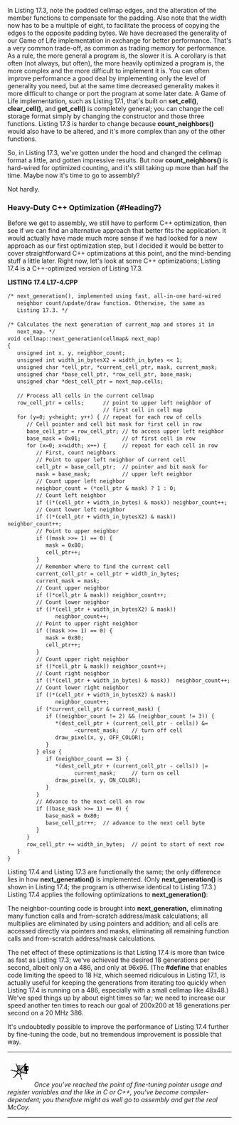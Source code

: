 In Listing 17.3, note the padded cellmap edges, and the alteration of
the member functions to compensate for the padding. Also note that the
width now has to be a multiple of eight, to facilitate the process of
copying the edges to the opposite padding bytes. We have decreased the
generality of our Game of Life implementation in exchange for better
performance. That's a very common trade-off, as common as trading memory
for performance. As a rule, the more general a program is, the slower it
is. A corollary is that often (not always, but often), the more heavily
optimized a program is, the more complex and the more difficult to
implement it is. You can often improve performance a good deal by
implementing only the level of generality you need, but at the same time
decreased generality makes it more difficult to change or port the
program at some later date. A Game of Life implementation, such as
Listing 17.1, that's built on **set\_cell()**, **clear\_cell()**, and
**get\_cell()** is completely general; you can change the cell storage
format simply by changing the constructor and those three functions.
Listing 17.3 is harder to change because **count\_neighbors()** would
also have to be altered, and it's more complex than any of the other
functions.

So, in Listing 17.3, we've gotten under the hood and changed the cellmap
format a little, and gotten impressive results. But now
**count\_neighbors()** is hard-wired for optimized counting, and it's
still taking up more than half the time. Maybe now it's time to go to
assembly?

Not hardly.

### Heavy-Duty C++ Optimization {#Heading7}

Before we get to assembly, we still have to perform C++ optimization,
then see if we can find an alternative approach that better fits the
application. It would actually have made much more sense if we had
looked for a new approach as our first optimization step, but I decided
it would be better to cover straightforward C++ optimizations at this
point, and the mind-bending stuff a little later. Right now, let's look
at some C++ optimizations; Listing 17.4 is a C++-optimized version of
Listing 17.3.

**LISTING 17.4 L17-4.CPP**

    /* next_generation(), implemented using fast, all-in-one hard-wired
       neighbor count/update/draw function. Otherwise, the same as
       Listing 17.3. */

    /* Calculates the next generation of current_map and stores it in
       next_map. */
    void cellmap::next_generation(cellmap& next_map)
    {
       unsigned int x, y, neighbor_count;
       unsigned int width_in_bytesX2 = width_in_bytes << 1;
       unsigned char *cell_ptr, *current_cell_ptr, mask, current_mask;
       unsigned char *base_cell_ptr, *row_cell_ptr, base_mask;
       unsigned char *dest_cell_ptr = next_map.cells;

       // Process all cells in the current cellmap
       row_cell_ptr = cells;      // point to upper left neighbor of
                                  // first cell in cell map
       for (y=0; y<height; y++) { // repeat for each row of cells
          // Cell pointer and cell bit mask for first cell in row
          base_cell_ptr = row_cell_ptr; // to access upper left neighbor
          base_mask = 0x01;             // of first cell in row
          for (x=0; x<width; x++) {     // repeat for each cell in row
             // First, count neighbors
             // Point to upper left neighbor of current cell
             cell_ptr = base_cell_ptr;  // pointer and bit mask for
             mask = base_mask;          // upper left neighbor
             // Count upper left neighbor
             neighbor_count = (*cell_ptr & mask) ? 1 : 0;
             // Count left neighbor
             if ((*(cell_ptr + width_in_bytes) & mask)) neighbor_count++;
             // Count lower left neighbor
             if ((*(cell_ptr + width_in_bytesX2) & mask))
    neighbor_count++;
             // Point to upper neighbor
             if ((mask >>= 1) == 0) {
                mask = 0x80;
                cell_ptr++;
             }
             // Remember where to find the current cell
             current_cell_ptr = cell_ptr + width_in_bytes;
             current_mask = mask;
             // Count upper neighbor
             if ((*cell_ptr & mask)) neighbor_count++;
             // Count lower neighbor
             if ((*(cell_ptr + width_in_bytesX2) & mask))
                   neighbor_count++;
             // Point to upper right neighbor
             if ((mask >>= 1) == 0) {
                mask = 0x80;
                cell_ptr++;
             }
             // Count upper right neighbor
             if ((*cell_ptr & mask)) neighbor_count++;
             // Count right neighbor
             if ((*(cell_ptr + width_in_bytes) & mask))  neighbor_count++;
             // Count lower right neighbor
             if ((*(cell_ptr + width_in_bytesX2) & mask))
                   neighbor_count++;
             if (*current_cell_ptr & current_mask) {
                if ((neighbor_count != 2) && (neighbor_count != 3)) {
                   *(dest_cell_ptr + (current_cell_ptr - cells)) &=
                         ~current_mask;    // turn off cell
                   draw_pixel(x, y, OFF_COLOR);
                }
             } else {
                if (neighbor_count == 3) {
                   *(dest_cell_ptr + (current_cell_ptr - cells)) |=
                         current_mask;     // turn on cell
                   draw_pixel(x, y, ON_COLOR);
                }
             }
             // Advance to the next cell on row
             if ((base_mask >>= 1) == 0) {
                base_mask = 0x80;
                base_cell_ptr++;  // advance to the next cell byte
             }
          }
          row_cell_ptr += width_in_bytes;  // point to start of next row
       }
    }

Listing 17.4 and Listing 17.3 are functionally the same; the only
difference lies in how **next\_generation()** is implemented. (Only
**next\_generation()** is shown in Listing 17.4; the program is
otherwise identical to Listing 17.3.) Listing 17.4 applies the following
optimizations to **next\_generation()**:

The neighbor-counting code is brought into **next\_generation,**
eliminating many function calls and from-scratch address/mask
calculations; all multiplies are eliminated by using pointers and
addition; and all cells are accessed directly via pointers and masks,
eliminating all remaining function calls and from-scratch address/mask
calculations.

The net effect of these optimizations is that Listing 17.4 is more than
twice as fast as Listing 17.3; we've achieved the desired 18 generations
per second, albeit only on a 486, and only at 96x96. (The **\#define**
that enables code limiting the speed to 18 Hz, which seemed ridiculous
in Listing 17.1, is actually useful for keeping the generations from
iterating too quickly when Listing 17.4 is running on a 486, especially
with a small cellmap like 48x48.) We've sped things up by about eight
times so far; we need to increase our speed another ten times to reach
our goal of 200x200 at 18 generations per second on a 20 MHz 386.

It's undoubtedly possible to improve the performance of Listing 17.4
further by fine-tuning the code, but no tremendous improvement is
possible that way.

  ------------------- --------------------------------------------------------------------------------------------------------------------------------------------------------------------------------------------------------------------
  ![](images/i.jpg)   *Once you've reached the point of fine-tuning pointer usage and register variables and the like in C or C++, you've become compiler-dependent; you therefore might as well go to assembly and get the real McCoy.*
  ------------------- --------------------------------------------------------------------------------------------------------------------------------------------------------------------------------------------------------------------